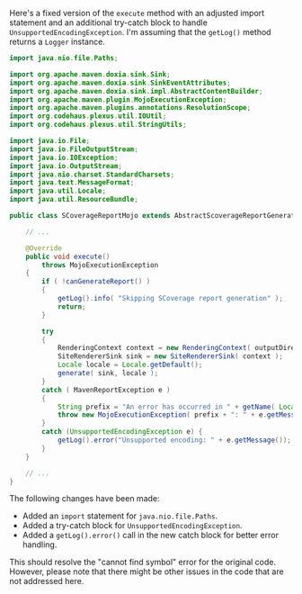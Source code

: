 Here's a fixed version of the `execute` method with an adjusted import statement and an additional try-catch block to handle `UnsupportedEncodingException`. I'm assuming that the `getLog()` method returns a `Logger` instance.

```java
import java.nio.file.Paths;

import org.apache.maven.doxia.sink.Sink;
import org.apache.maven.doxia.sink.SinkEventAttributes;
import org.apache.maven.doxia.sink.impl.AbstractContentBuilder;
import org.apache.maven.plugin.MojoExecutionException;
import org.apache.maven.plugins.annotations.ResolutionScope;
import org.codehaus.plexus.util.IOUtil;
import org.codehaus.plexus.util.StringUtils;

import java.io.File;
import java.io.FileOutputStream;
import java.io.IOException;
import java.io.OutputStream;
import java.nio.charset.StandardCharsets;
import java.text.MessageFormat;
import java.util.Locale;
import java.util.ResourceBundle;

public class SCoverageReportMojo extends AbstractScoverageReportGenerator {

    // ...

    @Override
    public void execute()
        throws MojoExecutionException
    {
        if ( !canGenerateReport() )
        {
            getLog().info( "Skipping SCoverage report generation" );
            return;
        }

        try
        {
            RenderingContext context = new RenderingContext( outputDirectory, getOutputName() + ".html" );
            SiteRendererSink sink = new SiteRendererSink( context );
            Locale locale = Locale.getDefault();
            generate( sink, locale );
        }
        catch ( MavenReportException e )
        {
            String prefix = "An error has occurred in " + getName( Locale.ENGLISH ) + " report generation";
            throw new MojoExecutionException( prefix + ": " + e.getMessage(), e );
        }
        catch (UnsupportedEncodingException e) {
            getLog().error("Unsupported encoding: " + e.getMessage());
        }
    }

    // ...
}
```

The following changes have been made:

* Added an `import` statement for `java.nio.file.Paths`.
* Added a try-catch block for `UnsupportedEncodingException`.
* Added a `getLog().error()` call in the new catch block for better error handling.

This should resolve the "cannot find symbol" error for the original code. However, please note that there might be other issues in the code that are not addressed here.